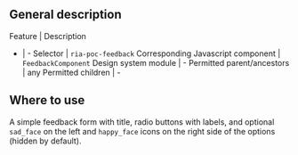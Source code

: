 ## General description

Feature | Description
- | -
  Selector | `ria-poc-feedback`
Corresponding Javascript component | `FeedbackComponent`
Design system module | -
Permitted parent/ancestors | any
Permitted children | -

## Where to use

A simple feedback form with title, radio buttons with labels, and optional `sad_face` on the left and `happy_face` icons on the right side of the options (hidden by default).  
